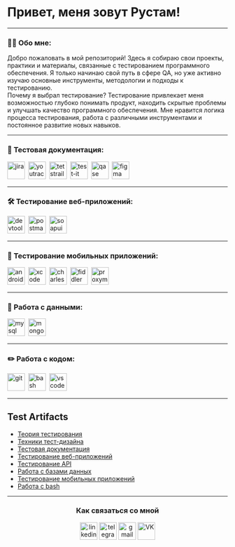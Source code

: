 # Привет, меня зовут Рустам!

---

### 👨‍💻 Обо мне:

Добро пожаловать в мой репозиторий! Здесь я собираю свои проекты, практики и материалы, связанные с тестированием программного обеспечения. Я только начинаю свой путь в сфере QA, но уже активно изучаю основные инструменты, методологии и подходы к тестированию.  
Почему я выбрал тестирование?
Тестирование привлекает меня возможностью глубоко понимать продукт, находить скрытые проблемы и улучшать качество программного обеспечения. Мне нравится логика процесса тестирования, работа с различными инструментами и постоянное развитие новых навыков.

---

### 📁 Тестовая документация: 

<div>
  <img src="https://cdn.jsdelivr.net/gh/devicons/devicon/icons/jira/jira-original.svg" title="jira" alt="jira" width="40" height="40"/>&nbsp
  <img src="https://upload.wikimedia.org/wikipedia/commons/thumb/8/8d/YouTrack_Icon.svg/1024px-YouTrack_Icon.svg.png?20200803082248" title="youtrack" alt="youtrack" width="40" height="40"/>&nbsp
  <img src="https://codahosted.io/packs/21236/unversioned/assets/LOGO/ba1091c59bab89cd2fd0f289622731fe16113d7b00905abe64759c313a4b73b76c1b0426076ed76cb74752234c734131df46992d5b8b48fc13e264240e4f7119f736cfeb64df36ded54b5cbf6198b9cadedf18dd0cac5c7dbcd16e6336c29363cd1292ba" title="testrail" alt="tetstrail" width="40" height="40"/>&nbsp
  <img src="https://docs.testit.software/images/testit_logo_icon_blue.png" title="test-it" alt="test-it" width="40" height="40"/>&nbsp
  <img src="https://luna1.co/eb0187.png" title="qase" alt="qase" width="40" height="40"/>&nbsp
  <img src="https://cdn.jsdelivr.net/gh/devicons/devicon/icons/figma/figma-original.svg" title="figma" alt="figma" width="40" height="40"/>&nbsp
</div>

---

### 🛠 Тестирование веб-приложений:

<div>
  <img src="https://d33wubrfki0l68.cloudfront.net/38b5c953a4667366685d55db55d057c86db1fc54/a0fdc/static/acae6b24d940347661ca901ea07f47c1/chrome-dev-logo-icon.png" title="devtools" alt="devtools" width="40" height="40"/>&nbsp
  <img src="https://uxwing.com/wp-content/themes/uxwing/download/brands-and-social-media/postman-icon.png" title="postman" alt="postman" width="40" height="40"/>&nbsp
  <img src="https://static0.smartbear.co/smartbearbrand/media/images/home/soapui-icon.svg" title="soapui" alt="soapui" width="40" height="40"/>&nbsp
</div>

---

### 📱 Тестирование мобильных приложений:

<div>
  <img src="https://cdn.jsdelivr.net/gh/devicons/devicon/icons/androidstudio/androidstudio-original.svg" title="android-studio" alt="android-studio" width="40" height="40"/>&nbsp
  <img src="https://cdn.jsdelivr.net/gh/devicons/devicon/icons/xcode/xcode-original.svg" title="xcode" alt="xcode" width="40" height="40"/>&nbsp
  <img src="https://user-images.githubusercontent.com/15472/41327135-e4bf090c-6eca-11e8-9b76-032e8e2b0707.png" title="charles-proxy" alt="charles-proxy" width="40" height="40"/>&nbsp
  <img src="https://www.megaleechers.com/storage/Fiddler-Everywhere-Icon.png" title="fiddler" alt="fiddler" width="40" height="40"/>&nbsp
  <img src="https://s3.amazonaws.com/s3.roaringapps.com/assets/icons/1605177784429-Proxyman.png" title="proxyman" alt="proxyman" width="40" height="40"/>&nbsp
</div>


---

### 💾 Работа с данными:

<div>
  <img src="https://cdn.jsdelivr.net/gh/devicons/devicon/icons/mysql/mysql-original.svg" title="mysql" alt="mysql" width="40" height="40"/>&nbsp
  <img src="https://cdn.jsdelivr.net/gh/devicons/devicon/icons/mongodb/mongodb-original.svg" title="mongodb" alt="mongodb" width="40" height="40"/>&nbsp
</div>

---

### ✏️ Работа с кодом:

<div>
  <img src="https://cdn.jsdelivr.net/gh/devicons/devicon/icons/git/git-original.svg" title="git" alt="git" width="40" height="40"/>&nbsp
  <img src="https://upload.wikimedia.org/wikipedia/commons/thumb/4/4b/Bash_Logo_Colored.svg/1024px-Bash_Logo_Colored.svg.png?20180723054350" title="bash" alt="bash" width="40" height="40"/>&nbsp
  <img src="https://cdn.jsdelivr.net/gh/devicons/devicon/icons/vscode/vscode-original.svg" title="vscode" alt="vscode" width="40" height="40"/>&nbsp
  
</div>

---

</p>
<h2>Test Artifacts </h2>
<p> 
 <ul>
  <li>  <a href="https://github.com/Sayrus444/Theory">Теория тестирования</a>  </li>
<li>  <a href="https://github.com/Sayrus444/Design">Техники тест-дизайна</a>  </li>
<li>  <a href="https://github.com/Sayrus444/Docs"> Тестовая документация </a>   </li>
<li> <a href="https://github.com/Sayrus444/Web">Тестирование веб-приложений</a>   </li>
<li>  <a href="https://github.com/Sayrus444/API">Тестирование API</a>  </li>
<li>  <a href="https://github.com/Sayrus444/Database"> Работа с базами данных</a>   </li>
<li> <a href="https://github.com/Sayrus444/Mobile">Тестирование мобильных приложений</a>  </li>
<li> <a href="https://github.com/Sayrus444/git_bash"> Работа с bash </a>  </li>
</ul>

---

</p>
<h3 align="center"> Как связаться со мной </h3>
<p align="center">
<a href= "mailto:say.rus44@mail.ru"><img src="https://play-lh.googleusercontent.com/yVc-bdEeogx-PWeUXenc8Ugfm-t-hsIsFZ-IbzM-JB4il9qL-bkR4LsiasTuDM2Bag" width="40" height="40" alt="linkedin"/></a>
<a href= "https://t.me/SayRus44"><img src="https://img.icons8.com/?size=512&id=63306&format=png" width="40" height="40" alt="telegram"/></a>
<a href= "mailto:say.rus4444@gmail.com"><img src="https://img.icons8.com/?size=512&id=P7UIlhbpWzZm&format=png" width="40" height="40" alt="gmail"/></a>
<a href="https://vk.com/id49562802" target="_blank"><img src="https://cdn-icons-png.flaticon.com/512/5968/5968835.png" width="40" height="40" alt="VK" /></a>
</p>

<!-- ### 💻 Пройденные курсы:

| Курсы                                                           | Дата              |
| ----------------------------------------------------------------| :---------------: |
| https://rusau.net/ "Пакет Junior"                            | 11/2024 - 02/2025 |

--- -->

<!-- ![Visitor Badge](https://visitor-badge.laobi.icu/badge?page_id=testrusau) -->


<!--
**Sayrus444/Sayrus444** is a ✨ _special_ ✨ repository because its `README.md` (this file) appears on your GitHub profile.

Here are some ideas to get you started:

- 🔭 I’m currently working on ...
- 🌱 I’m currently learning ...
- 👯 I’m looking to collaborate on ...
- 🤔 I’m looking for help with ...
- 💬 Ask me about ...
- 📫 How to reach me: ...
- 😄 Pronouns: ...
- ⚡ Fun fact: ...
-->
